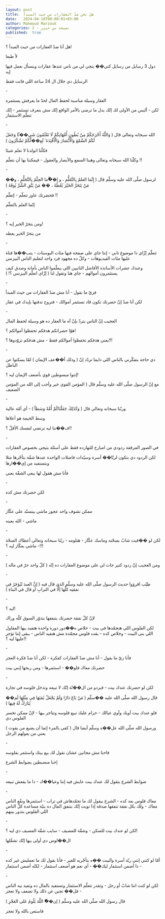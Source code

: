 ```yaml
---
layout: post
title:  هل نحن ضدّ العقارات من حيث المبدأ
date:   2024-04-10T00:00:01+03:00
author: Mahmoud Marzouk
categories: 2 - نصيحة من خبير
published:  true
---
```

هل أنا ضدّ العقارات من حيث المبدأ ؟!

لأ طبعا

دول 3 رسايل من رسايل كتي�� بتجي لي من ناس عندها عقارات وبتسأل نعمل فيها
إيه

الرسايل دي خلال ال 24 ساعة اللي فاتت فقط

\-

العقار وسيلة مناسبة لحفظ المال لحدّ ما يعرفش يستثمره

لكن - أليس من الأولى لك إنّك بدل ما ترضى بالأمر الواقع إنّك مش بتعرف
تستثمر - إنّك تتعلّم الاستثمار

\-

الله سبحانه وتعالى قال ( وَاللَّهُ أَخْرَجَكُمْ مِنْ بُطُونِ أُمَّهَاتِكُمْ لَا تَعْلَمُونَ شَي��ئًا
وَجَعَلَ لَكُمُ السَّمْعَ وَالْأَبْصَارَ وَالْأَفْئِدَةَ ۙ لَع��لَّكُمْ تَشْكُرُونَ )

فكلّنا اتولدنا لا نعلم شيئا

وكلّنا الله سبحانه وتعالى وهبنا السمع والأبصار والعقول - فيمكننا بها أن
نتعلّم !!

\-

��لرسول صلّى الله عليه وسلّم قال ( إِنَّما العلمُ بِالتَّعَلُّمِ ، و
إِ��َّما الحِلْمُ بِالتَّحَلُّمِ ، و مَنْ يَتَحَرَّ الخَيْرَ يُعْطَهُ ، �� مَنْ يَتَّقِ الشَّرَّ
يُوقَهُ )

فحضرتك عاوز تتعلّم - إتعلّم !!

إنّما العلم بالتعلّم

\-

ومن يتحرّ الخير إيه ؟!

من يتحرّ الخير يعطه

\-

تتعلّم إزّاي دا موضوع تاني - إنتا جاي على صفحة فيها مئات البوستات -
يتب��ها قناة عليها مئات الفيديوهات - وكلّ ده مجهود فرد واحد لتعليم الناس
البيزنس

وعندك عشرات الأساتذة الأفاضل التانيين اللي بيعلّموا الناس بأمانة وصدق
كيف يستثمرون أموالهم - جاي هنا وتقول لنا ( إزّاي اتعلّم البيزنس
؟! )

\-

فزيّ ما بقول - أنا مش ضدّ العقارات من حيث المبدأ

لكن أنا ضدّ إنّ حضرتك تكون قاد تستثمر أموالك - فتروح تدفنها بإيدك في
عقار

\-

العجيب إنّ الناس بتردّ بإنّ آه ما العقار ده هو وسيلة لحفظ
المال

هوّا حضراتكم هدفكم تحفظوا أموالكم ؟!

يعني هدفكم تحفظوا أموالكم فقط - مش هدفكم تزوّدوها ؟!!!

\-

دي حاجة بتفكّرني بالناس اللي دايما تردّد إنّ ( وذلك أ��عف الإيمان ) لمّا
يسكتوا عن الباطل

إنتوا مبسوطين قوي بأضعف الإيمان ليه ؟!

مع إنّ الرسول صلّى الله عليه وسلّم قال ( المؤمن القوي خير وأحب إلى الله من
المؤمن الضعيف

\-

وربّنا سبحانه وتعالى قال ( وَكَذَلِكَ جَعَلْنَاكُمْ أُمَّةً وَسَطاً ) - أي أمّة
عالية

وسط الخيمة هو أعلاها

ف��نتا ليه ترتضي لنفسك الأقلّ ؟!!

\-

في الصور المرفقة ردودي من امبارح للنهارده فقط على أسئلة بتيجي بخصوص
العقارات

لكن الردود دي بتكون لربّا�� أسرة وسيّدات فاضلات الواحدة عندها شقّة بتأجّرها
مثلا وبتستفيد من إي��ارها

فأنا مش هقول لها بيعي الشقّة يعني

\-

لكن حضرتك مش كده

\-

ممكن تشوف واحد عجوز ماشي بيتسنّد على عكّاز

ماشي - الله يعينه

\-

لكن لو ��قيت شابّ بصحّته وماسك عكّاز - هتلومه - ربّنا سبحانه وتعالى أعطاك
الصحّة - ماشي بعكّاز ليه ؟!!!

\-

ومن العجيب إنّ ردود كتير جات لي على موضوع العقارات ده إنّه ( كلّ واحد حرّ
في ماله )

\-

طيّب اقرؤوا حديث الرسول صلّى الله عليه وسلّم الذي قال فيه ( إنَّ العبدَ ليُؤجَرُ
في نفقتِه كلِّها إلَّا في الترابِ أو قال في البناءِ )

\-

ليه ؟!

لإنّ كلّ نفقة حضرتك بتنفقها بتدوّر السوق كلّه وراك

لكن الفلوس اللي هتجمّدها في بيت - خلاص ه��دور دورة واحدة هتفيد بيها
المقاول اللي بنى البيت - وخلاص كده - بقت فلوس مجمّدة مش هتفيد الناس -
يبقى إنتا تؤجر عليها ليه ؟!!

\-

فأنا زيّ ما بقول - أنا مش ضدّ العقارات كفكرة - لكن أنا ضدّ فكرة
العجز

حضرتك معاك فلو�� - استثمرها - ومن ربحها إبني بيت

\-

لكن لو حضرتك عندك بيت - فبردو من ال��نّة إنّك لا تبيعه وتدخل فلوسه في
تجارة

قال رسول الله صلّى الله عليه ��سلّم ( مَنْ بَاعَ دَارًا وَلَمْ يَجْعَلْ ثَمَنَهَا فِي مِثْلِهَا
لَم�� يُبَارَكْ لَهُ فِيهَا )

فلو عندك بيت آويك وآوي عيالك - حرام عليك تبيع فلوسه وتتاجر بيها - لإنّ
ممكن تخسر الفلوس دي

ورسول الله صلّى الله عل��ه وسلّم أيضا قال ( كفى بالمرء إثما أن يضيع من
يقوت ) يعني من يعولهم الرجل

\-

فاحنا مش مجانين عشان نقول لك بيع بيتك واستثمر بفلوسه

إحنا منضبطين بضوابط الشرع

\-

ضوابط الشرع بتقول لك عندك بيت عايش فيه إنتا وعيا��ك - دا ما يفعش
تبيعه

\-

معاك فلوس بعد كده - الشرع بيقول لك ما تجمّدهاش في تراب - استثمرها ونفّع
الناس معاك - ولك بكل نفقة تنفقها صدقة إذا نويت إنّك بتنفق المال ده بنيّة
مساعدة كلّ الناس اللي الفلوس بتدور بينهم

\-

لكن لو عندك بيت للسكن - وشقّة للمصيف - سايب شقّة المصيف دي ليه
؟!

ال��لوس دي أولى بيها إنّك تشغّلها

\-

أمّا لو كنتي إنتي ربّة أسرة والبيت ��ه بتأجّريه للغير - فأنا بقول لك ما
تعمليش غير كده - دا أضمن استثمار ليك�� - أي نعم هو أضعف استثمار - لكنّه
أضمن استثمار

\-

لكن لو كنت انتا شابّ أو رجل - وتقدر تتعلّم الاستثمار وتستفيد بالمال ده
وتفيد بيه الناس - فل�� تجبن عن ذلك ولا تضعف ولا تعجز

قال رسول الله صلّى الله عليه وسلّم ( إن��ّ اللَّهَ يَلُومُ عَلى العَجْزِ )

فاستعن بالله ولا تعجز
